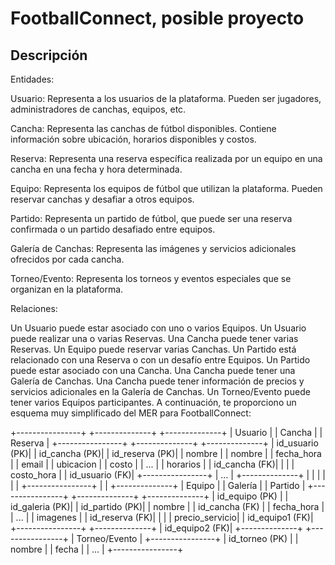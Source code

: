 # FootballConnect, posible proyecto

## Descripción

Entidades:

Usuario: Representa a los usuarios de la plataforma. Pueden ser jugadores, administradores de canchas, equipos, etc.

Cancha: Representa las canchas de fútbol disponibles. Contiene información sobre ubicación, horarios disponibles y costos.

Reserva: Representa una reserva específica realizada por un equipo en una cancha en una fecha y hora determinada.

Equipo: Representa los equipos de fútbol que utilizan la plataforma. Pueden reservar canchas y desafiar a otros equipos.

Partido: Representa un partido de fútbol, que puede ser una reserva confirmada o un partido desafiado entre equipos.

Galería de Canchas: Representa las imágenes y servicios adicionales ofrecidos por cada cancha.

Torneo/Evento: Representa los torneos y eventos especiales que se organizan en la plataforma.

Relaciones:

Un Usuario puede estar asociado con uno o varios Equipos.
Un Usuario puede realizar una o varias Reservas.
Una Cancha puede tener varias Reservas.
Un Equipo puede reservar varias Canchas.
Un Partido está relacionado con una Reserva o con un desafío entre Equipos.
Un Partido puede estar asociado con una Cancha.
Una Cancha puede tener una Galería de Canchas.
Una Cancha puede tener información de precios y servicios adicionales en la Galería de Canchas.
Un Torneo/Evento puede tener varios Equipos participantes.
A continuación, te proporciono un esquema muy simplificado del MER para FootballConnect:

+----------------+        +--------------+       +--------------+
|   Usuario      |        |    Cancha    |       |    Reserva   |
+----------------+        +--------------+       +--------------+
| id_usuario (PK)|        | id_cancha (PK)|       | id_reserva (PK)|
| nombre         |        | nombre       |       | fecha_hora    |
| email          |        | ubicacion    |       | costo         |
| ...            |        | horarios     |       | id_cancha (FK)|
|                |        | costo_hora   |       | id_usuario (FK)|
+----------------+        | ...          |       +--------------+
                          |              |
                          |              |
                          |              |
+----------------+        |              |       +--------------+
|    Equipo      |        |   Galería    |       |    Partido   |
+----------------+        +--------------+       +--------------+
| id_equipo (PK) |       | id_galeria (PK)|     | id_partido (PK)|
| nombre         |       | id_cancha (FK) |     | fecha_hora    |
| ...            |       | imagenes       |     | id_reserva (FK)|
|                |       | precio_servicio|     | id_equipo1 (FK)|
+----------------+       +--------------+       | id_equipo2 (FK)|
                                                 +--------------+
+----------------+
| Torneo/Evento  |
+----------------+
| id_torneo (PK) |
| nombre         |
| fecha          |
| ...            |
+----------------+
